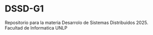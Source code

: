 # DSSD-G1
Repositorio para la materia Desarrolo de Sistemas Distribuidos 2025. Facultad de Informatica UNLP
